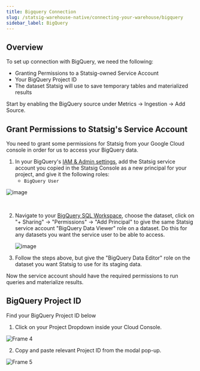 ```yaml
---
title: Bigquery Connection
slug: /statsig-warehouse-native/connecting-your-warehouse/bigquery
sidebar_label: BigQuery
---
```


## Overview

To set up connection with BigQuery, we need the following:

- Granting Permissions to a Statsig-owned Service Account
- Your BigQuery Project ID
- The dataset Statsig will use to save temporary tables and materialized results

Start by enabling the BigQuery source under Metrics -> Ingestion -> Add Source.

## Grant Permissions to Statsig's Service Account

You need to grant some permissions for Statsig from your Google Cloud console in order for us to access your BigQuery data.

1. In your BigQuery's [IAM & Admin settings](https://console.cloud.google.com/iam-admin/), add the Statsig service account you copied in the Statsig Console as a new principal for your project, and give it the following roles:
   - `BigQuery User`

![image](https://user-images.githubusercontent.com/87334575/198107543-b3bcc19a-3231-4128-be42-a5dd52fb168a.png)

<br />

2. Navigate to your [BigQuery SQL Workspace](https://console.cloud.google.com/bigquery), choose the dataset, click on "+ Sharing" -> "Permissions" -> "Add Principal" to give the same Statsig service account "BigQuery Data Viewer" role on a dataset. Do this for any datasets you want the service user to be able to access.

   ![image](https://user-images.githubusercontent.com/77478330/175113611-90e618ad-f6e8-4005-933e-2a5660a14466.png)

3. Follow the steps above, but give the "BigQuery Data Editor" role on the dataset you want Statsig to use for its staging data.

Now the service account should have the required permissions to run queries and materialize results.

## BigQuery Project ID

Find your BigQuery Project ID below

1. Click on your Project Dropdown inside your Cloud Console.

![Frame 4](https://user-images.githubusercontent.com/108023879/187518062-7027f682-d1fd-445e-9947-897e44ea929e.png)

2. Copy and paste relevant Project ID from the modal pop-up.

![Frame 5](https://user-images.githubusercontent.com/108023879/187517901-9e7fd237-8325-4254-a1bd-c75f0ea08497.png)
